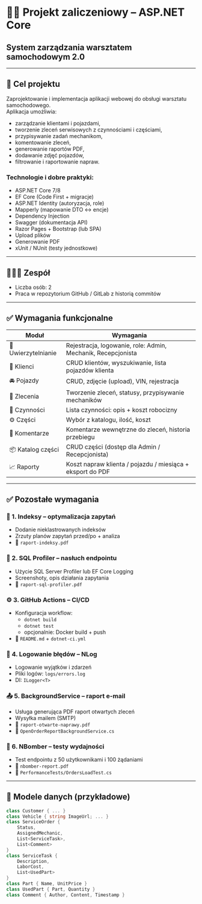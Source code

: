 # 🧑‍🔧 Projekt zaliczeniowy – ASP.NET Core  
## System zarządzania warsztatem samochodowym 2.0

---

## 🧠 Cel projektu
Zaprojektowanie i implementacja aplikacji webowej do obsługi warsztatu samochodowego.  
Aplikacja umożliwia:

- zarządzanie klientami i pojazdami,
- tworzenie zleceń serwisowych z czynnościami i częściami,
- przypisywanie zadań mechanikom,
- komentowanie zleceń,
- generowanie raportów PDF,
- dodawanie zdjęć pojazdów,
- filtrowanie i raportowanie napraw.

### Technologie i dobre praktyki:
- ASP.NET Core 7/8
- EF Core (Code First + migracje)
- ASP.NET Identity (autoryzacja, role)
- Mapperly (mapowanie DTO ↔️ encje)
- Dependency Injection
- Swagger (dokumentacja API)
- Razor Pages + Bootstrap (lub SPA)
- Upload plików
- Generowanie PDF
- xUnit / NUnit (testy jednostkowe)

---

## 🧑‍🤝‍🧑 Zespół
- Liczba osób: 2  
- Praca w repozytorium GitHub / GitLab z historią commitów

---

## ✅ Wymagania funkcjonalne

| Moduł               | Wymagania                                                                 |
|---------------------|---------------------------------------------------------------------------|
| 🔐 Uwierzytelnianie  | Rejestracja, logowanie, role: Admin, Mechanik, Recepcjonista             |
| 👤 Klienci           | CRUD klientów, wyszukiwanie, lista pojazdów klienta                      |
| 🚘 Pojazdy           | CRUD, zdjęcie (upload), VIN, rejestracja                                 |
| 🧾 Zlecenia          | Tworzenie zleceń, statusy, przypisywanie mechaników                      |
| 🔧 Czynności         | Lista czynności: opis + koszt robocizny                                  |
| ⚙️ Części            | Wybór z katalogu, ilość, koszt                                            |
| 💬 Komentarze        | Komentarze wewnętrzne do zleceń, historia przebiegu                      |
| 📦 Katalog części    | CRUD części (dostęp dla Admin / Recepcjonista)                           |
| 📈 Raporty           | Koszt napraw klienta / pojazdu / miesiąca + eksport do PDF               |

---

## ✅ Pozostałe wymagania

### 🧩 1. Indeksy – optymalizacja zapytań
- Dodanie nieklastrowanych indeksów
- Zrzuty planów zapytań przed/po + analiza
- 📎 `raport-indeksy.pdf`

### 📡 2. SQL Profiler – nasłuch endpointu
- Użycie SQL Server Profiler lub EF Core Logging
- Screenshoty, opis działania zapytania
- 📎 `raport-sql-profiler.pdf`

### ⚙️ 3. GitHub Actions – CI/CD
- Konfiguracja workflow:
  - `dotnet build`
  - `dotnet test`
  - opcjonalnie: Docker build + push
- 📎 `README.md` + `dotnet-ci.yml`

### 📝 4. Logowanie błędów – NLog
- Logowanie wyjątków i zdarzeń
- Pliki logów: `logs/errors.log`
- DI: `ILogger<T>`

### 📤 5. BackgroundService – raport e-mail
- Usługa generująca PDF raport otwartych zleceń
- Wysyłka mailem (SMTP)
- 📎 `raport-otwarte-naprawy.pdf`
- 📎 `OpenOrderReportBackgroundService.cs`

### 🚀 6. NBomber – testy wydajności
- Test endpointu z 50 użytkownikami i 100 żądaniami
- 📎 `nbomber-report.pdf`
- 📎 `PerformanceTests/OrdersLoadTest.cs`

---

## 🧱 Modele danych (przykładowe)

```csharp
class Customer { ... }
class Vehicle { string ImageUrl; ... }
class ServiceOrder {
    Status,
    AssignedMechanic,
    List<ServiceTask>,
    List<Comment>
}
class ServiceTask {
    Description,
    LaborCost,
    List<UsedPart>
}
class Part { Name, UnitPrice }
class UsedPart { Part, Quantity }
class Comment { Author, Content, Timestamp }
